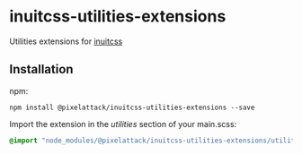 # inuitcss-utilities-extensions

Utilities extensions for [inuitcss](https://github.com/inuitcss/inuitcss)

## Installation

npm:

```
npm install @pixelattack/inuitcss-utilities-extensions --save
```

Import the extension in the _utilities_ section of your main.scss:

```scss
@import "node_modules/@pixelattack/inuitcss-utilities-extensions/utilities/index";
```
